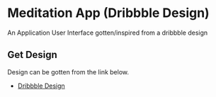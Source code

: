 # Meditation App (Dribbble Design)

An Application User Interface gotten/inspired from a dribbble design

## Get Design

Design can be gotten from the link below.

- [Dribbble Design](https://dribbble.com/shots/21117930-Meditation-app)

